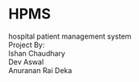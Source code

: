 # HPMS
hospital patient management system <br />
Project By: <br />
Ishan Chaudhary <br />
Dev Aswal <br />
Anuranan Rai Deka <br />
